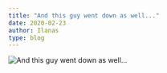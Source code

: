 ```yaml
---
title: "And this guy went down as well..."
date: 2020-02-23
author: Ilanas
type: blog
---
```


![And this guy went down as well...](/posts/2020-02-23/WoWScrnShot_022320_220801.jpg)
<!--more-->

